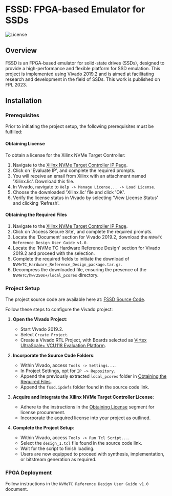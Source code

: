 # FSSD: FPGA-based Emulator for SSDs

![License](https://img.shields.io/badge/License-Apache%202.0-blue.svg)

## Overview
FSSD is an FPGA-based emulator for solid-state drives (SSDs), designed to provide a high-performance and flexible platform for SSD emulation. This project is implemented using Vivado 2019.2 and is aimed at facilitating research and development in the field of SSDs. This work is published on FPL 2023.

## Installation

### Prerequisites
Prior to initiating the project setup, the following prerequisites must be fulfilled:

#### Obtaining License

To obtain a license for the Xilinx NVMe Target Controller:

1. Navigate to the [Xilinx NVMe Target Controller IP Page](https://www.xilinx.com/products/intellectual-property/ef-di-nvmetc.html).
2. Click on 'Evaluate IP', and complete the required prompts.
3. You will receive an email from Xilinx with an attachment named 'Xilinx.lic'. Download this file.
4. In Vivado, navigate to `Help -> Manage License... -> Load License`.
5. Choose the downloaded 'Xilinx.lic' file and click 'OK'.
6. Verify the license status in Vivado by selecting 'View License Status' and clicking 'Refresh'.

#### Obtaining the Required Files

1. Navigate to the [Xilinx NVMe Target Controller IP Page](https://www.xilinx.com/products/intellectual-property/ef-di-nvmetc.html).
2. Click on 'Access Secure Site', and complete the required prompts.
3. Locate the 'Document' section for Vivado 2019.2, download the `NVMeTC Reference Design User Guide v1.0`.
4. Locate the 'NVMe TC Hardware Reference Design' section for Vivado 2019.2 and proceed with the selection.
5. Complete the required fields to initiate the download of `NVMeTC_Hardware_Reference_Design_package.tar.gz`.
6. Decompress the downloaded file, ensuring the presence of the `NVMeTC/hw/250s+/local_pcores` directory.

### Project Setup
The project source code are available here at: [FSSD Source Code](https://drive.google.com/file/d/1tltqKoNzMn-BJt2UZwoO9gbLbXFCqd-z/view?usp=share_link).

Follow these steps to configure the Vivado project:

1. **Open the Vivado Project**:
   - Start Vivado 2019.2.
   - Select `Create Project`.
   - Create a Vivado RTL Project, with Boards selected as [Virtex UltraScale+ VCU118 Evaluation Platform](https://www.xilinx.com/products/boards-and-kits/vcu118.html#documentation).

2. **Incorporate the Source Code Folders**:
   - Within Vivado, access `Tools -> Settings...`.
   - In Project Settings, opt for `IP -> Repository`.
   - Append the previously extracted `local_pcores` folder in [Obtaining the Required Files](#obtaining-the-required-files).
   - Append the `fssd.ipdefs` folder found in the source code link.

3. **Acquire and Integrate the Xilinx NVMe Target Controller License**:
   - Adhere to the instructions in the [Obtaining License](#obtaining-license) segment for license procurement.
   - Incorporate the acquired license into your project as outlined.

4. **Complete the Project Setup**:
   - Within Vivado, access `Tools -> Run Tcl Script...`.
   - Select the `design_1.tcl` file found in the source code link.
   - Wait for the script to finish loading.
   - Users are now equipped to proceed with synthesis, implementation, or bitstream generation as required.

### FPGA Deployment
Follow instructions in the `NVMeTC Reference Design User Guide v1.0` document. 

